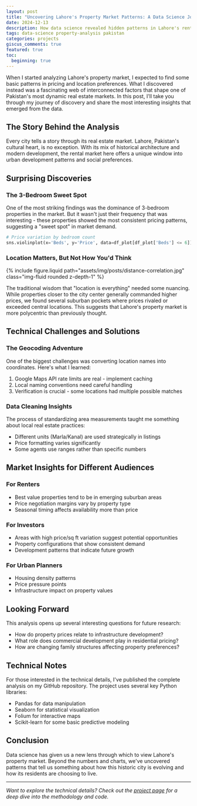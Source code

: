 ```yaml
---
layout: post
title: "Uncovering Lahore's Property Market Patterns: A Data Science Journey"
date: 2024-12-13
description: How data science revealed hidden patterns in Lahore's rental market
tags: data-science property-analysis pakistan
categories: projects
giscus_comments: true
featured: true
toc:
  beginning: true
---
```


When I started analyzing Lahore's property market, I expected to find some basic patterns in pricing and location preferences. What I discovered instead was a fascinating web of interconnected factors that shape one of Pakistan's most dynamic real estate markets. In this post, I'll take you through my journey of discovery and share the most interesting insights that emerged from the data.

## The Story Behind the Analysis

Every city tells a story through its real estate market. Lahore, Pakistan's cultural heart, is no exception. With its mix of historical architecture and modern development, the rental market here offers a unique window into urban development patterns and social preferences.

## Surprising Discoveries

### The 3-Bedroom Sweet Spot
One of the most striking findings was the dominance of 3-bedroom properties in the market. But it wasn't just their frequency that was interesting - these properties showed the most consistent pricing patterns, suggesting a "sweet spot" in market demand.

```python
# Price variation by bedroom count
sns.violinplot(x='Beds', y='Price', data=df_plot[df_plot['Beds'] <= 6])
```

### Location Matters, But Not How You'd Think
{% include figure.liquid path="assets/img/posts/distance-correlation.jpg" class="img-fluid rounded z-depth-1" %}

The traditional wisdom that "location is everything" needed some nuancing. While properties closer to the city center generally commanded higher prices, we found several suburban pockets where prices rivaled or exceeded central locations. This suggests that Lahore's property market is more polycentric than previously thought.

## Technical Challenges and Solutions

### The Geocoding Adventure
One of the biggest challenges was converting location names into coordinates. Here's what I learned:
1. Google Maps API rate limits are real - implement caching
2. Local naming conventions need careful handling
3. Verification is crucial - some locations had multiple possible matches

### Data Cleaning Insights
The process of standardizing area measurements taught me something about local real estate practices:
- Different units (Marla/Kanal) are used strategically in listings
- Price formatting varies significantly
- Some agents use ranges rather than specific numbers

## Market Insights for Different Audiences

### For Renters
- Best value properties tend to be in emerging suburban areas
- Price negotiation margins vary by property type
- Seasonal timing affects availability more than price

### For Investors
- Areas with high price/sq ft variation suggest potential opportunities
- Property configurations that show consistent demand
- Development patterns that indicate future growth

### For Urban Planners
- Housing density patterns
- Price pressure points
- Infrastructure impact on property values

## Looking Forward

This analysis opens up several interesting questions for future research:
- How do property prices relate to infrastructure development?
- What role does commercial development play in residential pricing?
- How are changing family structures affecting property preferences?

## Technical Notes

For those interested in the technical details, I've published the complete analysis on my GitHub repository. The project uses several key Python libraries:
- Pandas for data manipulation
- Seaborn for statistical visualization
- Folium for interactive maps
- Scikit-learn for some basic predictive modeling

## Conclusion

Data science has given us a new lens through which to view Lahore's property market. Beyond the numbers and charts, we've uncovered patterns that tell us something about how this historic city is evolving and how its residents are choosing to live.

---

*Want to explore the technical details? Check out the [project page](/projects/lahore-property-analysis) for a deep dive into the methodology and code.*

